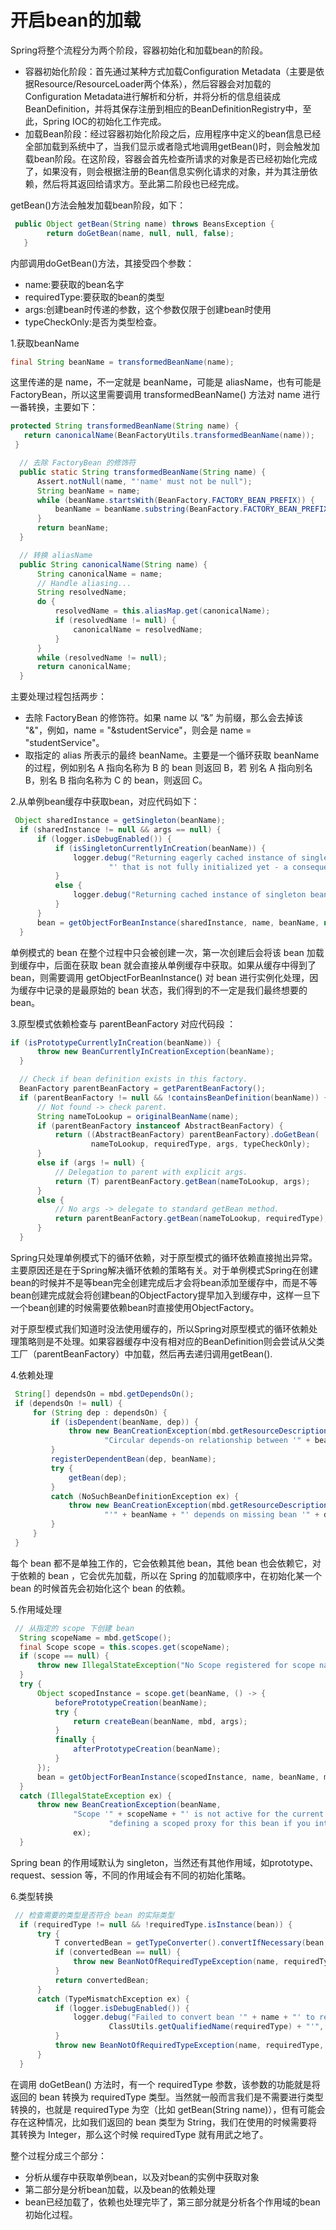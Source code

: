 # 开启bean的加载
Spring将整个流程分为两个阶段，容器初始化和加载bean的阶段。
- 容器初始化阶段：首先通过某种方式加载Configuration Metadata（主要是依据Resource/ResourceLoader两个体系），然后容器会对加载的Configuration Metadata进行解析和分析，并将分析的信息组装成BeanDefinition，并将其保存注册到相应的BeanDefinitionRegistry中，至此，Spring IOC的初始化工作完成。
- 加载Bean阶段：经过容器初始化阶段之后，应用程序中定义的bean信息已经全部加载到系统中了，当我们显示或者隐式地调用getBean()时，则会触发加载bean阶段。在这阶段，容器会首先检查所请求的对象是否已经初始化完成了，如果没有，则会根据注册的Bean信息实例化请求的对象，并为其注册依赖，然后将其返回给请求方。至此第二阶段也已经完成。

getBean()方法会触发加载bean阶段，如下：
```java
 public Object getBean(String name) throws BeansException {
        return doGetBean(name, null, null, false);
   }
```
内部调用doGetBean()方法，其接受四个参数：
- name:要获取的bean名字
- requiredType:要获取的bean的类型
- args:创建bean时传递的参数，这个参数仅限于创建bean时使用
- typeCheckOnly:是否为类型检查。

1.获取beanName
```java
final String beanName = transformedBeanName(name);
```
这里传递的是 name，不一定就是 beanName，可能是 aliasName，也有可能是 FactoryBean，所以这里需要调用 transformedBeanName() 方法对 name 进行一番转换，主要如下： 
```java
protected String transformedBeanName(String name) {
   return canonicalName(BeanFactoryUtils.transformedBeanName(name));
 }

  // 去除 FactoryBean 的修饰符
  public static String transformedBeanName(String name) {
      Assert.notNull(name, "'name' must not be null");
      String beanName = name;
      while (beanName.startsWith(BeanFactory.FACTORY_BEAN_PREFIX)) {
          beanName = beanName.substring(BeanFactory.FACTORY_BEAN_PREFIX.length());
      }
      return beanName;
  }

  // 转换 aliasName
  public String canonicalName(String name) {
      String canonicalName = name;
      // Handle aliasing...
      String resolvedName;
      do {
          resolvedName = this.aliasMap.get(canonicalName);
          if (resolvedName != null) {
              canonicalName = resolvedName;
          }
      }
      while (resolvedName != null);
      return canonicalName;
  }
```
主要处理过程包括两步： 
- 去除 FactoryBean 的修饰符。如果 name 以 “&” 为前缀，那么会去掉该 "&"，例如，name = "&studentService"，则会是 name = "studentService"。
- 取指定的 alias 所表示的最终 beanName。主要是一个循环获取 beanName 的过程，例如别名 A 指向名称为 B 的 bean 则返回 B，若 别名 A 指向别名 B，别名 B 指向名称为 C 的 bean，则返回 C。

2.从单例bean缓存中获取bean，对应代码如下：
```java
 Object sharedInstance = getSingleton(beanName);
  if (sharedInstance != null && args == null) {
      if (logger.isDebugEnabled()) {
          if (isSingletonCurrentlyInCreation(beanName)) {
              logger.debug("Returning eagerly cached instance of singleton bean '" + beanName +
                      "' that is not fully initialized yet - a consequence of a circular reference");
          }
          else {
              logger.debug("Returning cached instance of singleton bean '" + beanName + "'");
          }
      }
      bean = getObjectForBeanInstance(sharedInstance, name, beanName, null);
  }
```
单例模式的 bean 在整个过程中只会被创建一次，第一次创建后会将该 bean 加载到缓存中，后面在获取 bean 就会直接从单例缓存中获取。如果从缓存中得到了 bean，则需要调用 getObjectForBeanInstance() 对 bean 进行实例化处理，因为缓存中记录的是最原始的 bean 状态，我们得到的不一定是我们最终想要的 bean。 

3.原型模式依赖检查与 parentBeanFactory 对应代码段 ：
```java
if (isPrototypeCurrentlyInCreation(beanName)) {
      throw new BeanCurrentlyInCreationException(beanName);
  }

  // Check if bean definition exists in this factory.
  BeanFactory parentBeanFactory = getParentBeanFactory();
  if (parentBeanFactory != null && !containsBeanDefinition(beanName)) {
      // Not found -> check parent.
      String nameToLookup = originalBeanName(name);
      if (parentBeanFactory instanceof AbstractBeanFactory) {
          return ((AbstractBeanFactory) parentBeanFactory).doGetBean(
                  nameToLookup, requiredType, args, typeCheckOnly);
      }
      else if (args != null) {
          // Delegation to parent with explicit args.
          return (T) parentBeanFactory.getBean(nameToLookup, args);
      }
      else {
          // No args -> delegate to standard getBean method.
          return parentBeanFactory.getBean(nameToLookup, requiredType);
      }
  }
```
Spring只处理单例模式下的循环依赖，对于原型模式的循环依赖直接抛出异常。主要原因还是在于Spring解决循环依赖的策略有关。对于单例模式Spring在创建bean的时候并不是等bean完全创建完成后才会将bean添加至缓存中，而是不等bean创建完成就会将创建bean的ObjectFactory提早加入到缓存中，这样一旦下一个bean创建的时候需要依赖bean时直接使用ObjectFactory。

对于原型模式我们知道时没法使用缓存的，所以Spring对原型模式的循环依赖处理策略则是不处理。如果容器缓存中没有相对应的BeanDefinition则会尝试从父类工厂（parentBeanFactory）中加载，然后再去递归调用getBean().

4.依赖处理
```java
 String[] dependsOn = mbd.getDependsOn();
 if (dependsOn != null) {
     for (String dep : dependsOn) {
         if (isDependent(beanName, dep)) {
             throw new BeanCreationException(mbd.getResourceDescription(), beanName,
                     "Circular depends-on relationship between '" + beanName + "' and '" + dep + "'");
         }
         registerDependentBean(dep, beanName);
         try {
             getBean(dep);
         }
         catch (NoSuchBeanDefinitionException ex) {
             throw new BeanCreationException(mbd.getResourceDescription(), beanName,
                     "'" + beanName + "' depends on missing bean '" + dep + "'", ex);
         }
     }
 }
```
每个 bean 都不是单独工作的，它会依赖其他 bean，其他 bean 也会依赖它，对于依赖的 bean ，它会优先加载，所以在 Spring 的加载顺序中，在初始化某一个 bean 的时候首先会初始化这个 bean 的依赖。

5.作用域处理
```java
 // 从指定的 scope 下创建 bean
  String scopeName = mbd.getScope();
  final Scope scope = this.scopes.get(scopeName);
  if (scope == null) {
      throw new IllegalStateException("No Scope registered for scope name '" + scopeName + "'");
  }
  try {
      Object scopedInstance = scope.get(beanName, () -> {
          beforePrototypeCreation(beanName);
          try {
              return createBean(beanName, mbd, args);
          }
          finally {
              afterPrototypeCreation(beanName);
          }
      });
      bean = getObjectForBeanInstance(scopedInstance, name, beanName, mbd);
  }
  catch (IllegalStateException ex) {
      throw new BeanCreationException(beanName,
              "Scope '" + scopeName + "' is not active for the current thread; consider " +
                      "defining a scoped proxy for this bean if you intend to refer to it from a singleton",
              ex);
  }
```
Spring bean 的作用域默认为 singleton，当然还有其他作用域，如prototype、request、session 等，不同的作用域会有不同的初始化策略。

6.类型转换
```java
 // 检查需要的类型是否符合 bean 的实际类型
  if (requiredType != null && !requiredType.isInstance(bean)) {
      try {
          T convertedBean = getTypeConverter().convertIfNecessary(bean, requiredType);
          if (convertedBean == null) {
              throw new BeanNotOfRequiredTypeException(name, requiredType, bean.getClass());
          }
          return convertedBean;
      }
      catch (TypeMismatchException ex) {
          if (logger.isDebugEnabled()) {
              logger.debug("Failed to convert bean '" + name + "' to required type '" +
                      ClassUtils.getQualifiedName(requiredType) + "'", ex);
          }
          throw new BeanNotOfRequiredTypeException(name, requiredType, bean.getClass());
      }
  }
```
在调用 doGetBean() 方法时，有一个 requiredType 参数，该参数的功能就是将返回的 bean 转换为 requiredType 类型。当然就一般而言我们是不需要进行类型转换的，也就是 requiredType 为空（比如 getBean(String name)），但有可能会存在这种情况，比如我们返回的 bean 类型为 String，我们在使用的时候需要将其转换为 Integer，那么这个时候 requiredType 就有用武之地了。

整个过程分成三个部分：
- 分析从缓存中获取单例bean，以及对bean的实例中获取对象
- 第二部分是分析bean加载，以及bean的依赖处理
- bean已经加载了，依赖也处理完毕了，第三部分就是分析各个作用域的bean初始化过程。
